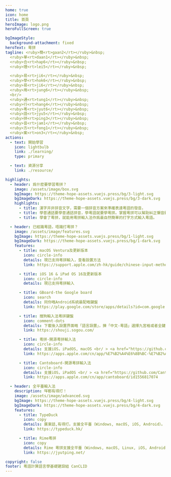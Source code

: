 ```yaml
---
home: true
icon: home
title: 首頁
heroImage: logo.png
heroFullScreen: true

bgImageStyle:
  background-attachment: fixed
heroText: 粵拼
tagline: <ruby>簡<rt>gaan2</rt></ruby>&nbsp;
  <ruby>單<rt>daan1</rt></ruby>&nbsp;
  <ruby>合<rt>hap6</rt></ruby>&nbsp;
  <ruby>理<rt>lei5</rt></ruby>&nbsp;

  <ruby>易<rt>ji6</rt></ruby>&nbsp;
  <ruby>學<rt>hok6</rt></ruby>&nbsp;
  <ruby>易<rt>ji6</rt></ruby>&nbsp;
  <ruby>用<rt>jung6</rt></ruby>&nbsp;
  <br/>
  <ruby>通<rt>tung1</rt></ruby>&nbsp;
  <ruby>行<rt>hang4</rt></ruby>&nbsp;
  <ruby>粵<rt>jyut6</rt></ruby>&nbsp;
  <ruby>語<rt>jyu5</rt></ruby>&nbsp;
  <ruby>拼<rt>ping3</rt></ruby>&nbsp;
  <ruby>音<rt>jam1</rt></ruby>&nbsp;
  <ruby>方<rt>fong1</rt></ruby>&nbsp;
  <ruby>案<rt>on3</rt></ruby>&nbsp;
actions:
  - text: 開始學習
    icon: lightbulb
    link: ./learning/
    type: primary

  - text: 資源分享
    link: ./resource/

highlights:
  - header: 爲什麽要學習粵拼？
    image: /assets/image/box.svg
    bgImage: https://theme-hope-assets.vuejs.press/bg/3-light.svg
    bgImageDark: https://theme-hope-assets.vuejs.press/bg/3-dark.svg
    highlights:
      - title: 漢字并非拼音文字，需要一個拼音方案來準確表達粵語的發音。
      - title: 學普通話要學普通話拼音，學粵語就要學粵拼。掌握粵拼可以幫助糾正懶音錯音，規範自己的粵語發音。
      - title: 學會了粵拼，就能用粵拼輸入法作爲最自然簡單的打字方式輸入粵語。

  - header: 已經識粵語，唔識打粵拼？
    image: /assets/image/features.svg
    bgImage: https://theme-hope-assets.vuejs.press/bg/1-light.svg
    bgImageDark: https://theme-hope-assets.vuejs.press/bg/1-dark.svg
    features:
      - title: macOS Ventura及更新版本
        icon: circle-info
        details: 現已支持粵拼輸入，查看設置方法
        link: https://support.apple.com/zh-hk/guide/chinese-input-method/cimcba750589/104/mac/13.0

      - title: iOS 16 & iPad OS 16及更新版本
        icon: circle-info
        details: 現已支持粵拼輸入

      - title: GBoard-the Google board
        icon: search
        details: 同你嘅Android系統最配嘅鍵盤
        link: https://play.google.com/store/apps/details?id=com.google.android.inputmethod.latin&hl=zh_HK

      - title: 搜狗輸入法粵拼鍵盤
        icon: comment-dots
        details: 下載後入設置界面嘅「語言設置」，揀「中文-粵語」選擇九宮格或者全鍵盤，就可以用粵拼打字。
        link: https://shouji.sogou.com/

      - title: 粵拼-開源粵拼輸入法
        icon: circle-info
        details: 支援iOS，iPadOS, macOS <br/ > <a href="https://github.com/yuetyam/jyutping">源代碼</a>
        link: https://apps.apple.com/cn/app/%E7%B2%A4%E6%8B%BC-%E7%B2%A4%E8%AF%AD%E8%BE%93%E5%85%A5%E6%B3%95%E5%B9%BF%E4%B8%9C%E8%AF%9D%E8%BE%93%E5%85%A5%E6%B3%95%E9%94%AE%E7%9B%98%E5%AD%97%E5%85%B8%E5%AD%A6%E4%B9%A0/id1509367629

      - title: Cantoboard-開源粵拼輸入法
        icon: circle-info
        details: 支援iOS，iPadOS <br/ > <a href="https://github.com/Cantoboard/Cantoboard">源代碼</a>
        link: https://apps.apple.com/cn/app/cantoboard/id1556817074

  - header: 全平臺輸入法
    description: 咩都有得打！
    image: /assets/image/advanced.svg
    bgImage: https://theme-hope-assets.vuejs.press/bg/4-light.svg
    bgImageDark: https://theme-hope-assets.vuejs.press/bg/4-dark.svg
    features:
      - title: TypeDuck
        icon: copy
        details: 廣東話,有得打。支援全平臺（Windows, macOS, iOS, Android）。
        link: https://typeduck.hk/

      - title: Rime粵拼
        icon: copy
        details: Rime 粵拼支援全平臺（Windows, macOS, Linux, iOS, Android）。
        link: https://jyutping.net/

copyright: false
footer: 粵語計算語言學基礎建設組 CanCLID
---
```

